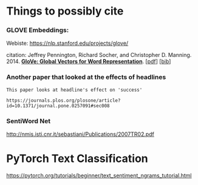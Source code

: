 # Things to possibly cite

### GLOVE Embeddings:

Webiste: https://nlp.stanford.edu/projects/glove/

citation: Jeffrey Pennington, Richard Socher, and Christopher D. Manning. 2014. __[GloVe: Global Vectors for Word Representation](https://nlp.stanford.edu/pubs/glove.pdf)__. [[pdf](https://nlp.stanford.edu/pubs/glove.pdf)] [[bib](https://nlp.stanford.edu/pubs/glove.bib)]

### Another paper that looked at the effects of headlines
    This paper looks at headline's effect on 'success'

    https://journals.plos.org/plosone/article?id=10.1371/journal.pone.0257091#sec008

### SentiWord Net
http://nmis.isti.cnr.it/sebastiani/Publications/2007TR02.pdf

# PyTorch Text Classification

https://pytorch.org/tutorials/beginner/text_sentiment_ngrams_tutorial.html